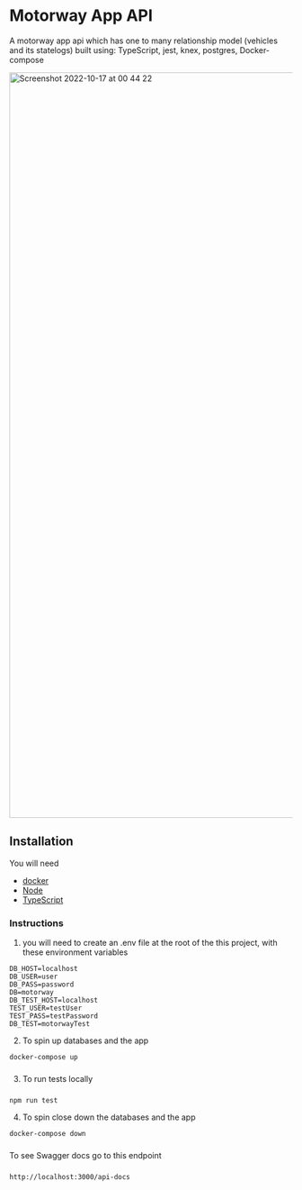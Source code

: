 # Motorway App API

A motorway app api which has one to many relationship model (vehicles and its statelogs) built using:
TypeScript, jest, knex, postgres, Docker-compose

<img width="1324" alt="Screenshot 2022-10-17 at 00 44 22" src="https://user-images.githubusercontent.com/22579826/196064623-6af8e566-aaaf-4323-8dda-f594b2e8080e.png">


## Installation

You will need

- [docker](https://docs.docker.com/get-docker)
- [Node](https://nodejs.org/en/download)
- [TypeScript](https://www.typescriptlang.org/download)

### Instructions

1. you will need to create an .env file at the root of the this project, with these environment variables

```
DB_HOST=localhost
DB_USER=user
DB_PASS=password
DB=motorway
DB_TEST_HOST=localhost
TEST_USER=testUser
TEST_PASS=testPassword
DB_TEST=motorwayTest
```

2. To spin up databases and the app

```
docker-compose up
```

###
3. To run tests locally
###
```
npm run test
```

4. To spin close down the databases and the app

```
docker-compose down
```

###
To see Swagger docs go to this endpoint
###
```
http://localhost:3000/api-docs
```
